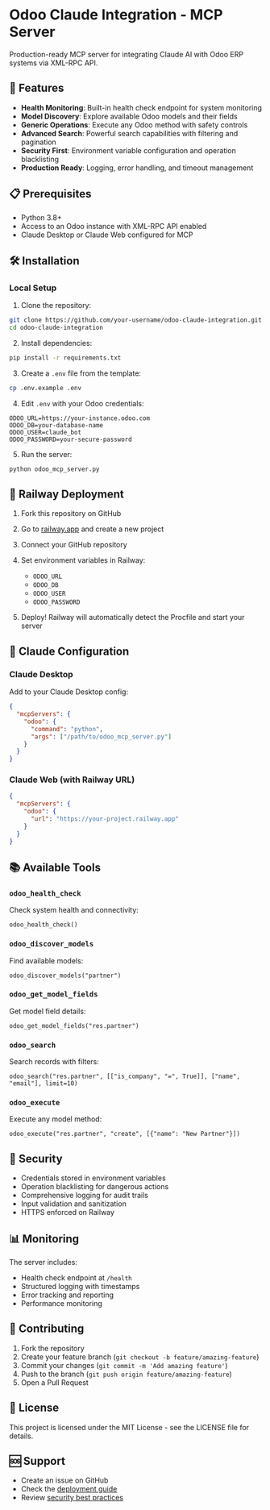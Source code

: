 # Odoo Claude Integration - MCP Server

Production-ready MCP server for integrating Claude AI with Odoo ERP systems via XML-RPC API.

## 🚀 Features

- **Health Monitoring**: Built-in health check endpoint for system monitoring
- **Model Discovery**: Explore available Odoo models and their fields
- **Generic Operations**: Execute any Odoo method with safety controls
- **Advanced Search**: Powerful search capabilities with filtering and pagination
- **Security First**: Environment variable configuration and operation blacklisting
- **Production Ready**: Logging, error handling, and timeout management

## 📋 Prerequisites

- Python 3.8+
- Access to an Odoo instance with XML-RPC API enabled
- Claude Desktop or Claude Web configured for MCP

## 🛠️ Installation

### Local Setup

1. Clone the repository:
```bash
git clone https://github.com/your-username/odoo-claude-integration.git
cd odoo-claude-integration
```

2. Install dependencies:
```bash
pip install -r requirements.txt
```

3. Create a `.env` file from the template:
```bash
cp .env.example .env
```

4. Edit `.env` with your Odoo credentials:
```
ODOO_URL=https://your-instance.odoo.com
ODOO_DB=your-database-name
ODOO_USER=claude_bot
ODOO_PASSWORD=your-secure-password
```

5. Run the server:
```bash
python odoo_mcp_server.py
```

## 🚀 Railway Deployment

1. Fork this repository on GitHub

2. Go to [railway.app](https://railway.app) and create a new project

3. Connect your GitHub repository

4. Set environment variables in Railway:
   - `ODOO_URL`
   - `ODOO_DB`
   - `ODOO_USER`
   - `ODOO_PASSWORD`

5. Deploy! Railway will automatically detect the Procfile and start your server

## 🔧 Claude Configuration

### Claude Desktop

Add to your Claude Desktop config:

```json
{
  "mcpServers": {
    "odoo": {
      "command": "python",
      "args": ["/path/to/odoo_mcp_server.py"]
    }
  }
}
```

### Claude Web (with Railway URL)

```json
{
  "mcpServers": {
    "odoo": {
      "url": "https://your-project.railway.app"
    }
  }
}
```

## 📚 Available Tools

### `odoo_health_check`
Check system health and connectivity:
```
odoo_health_check()
```

### `odoo_discover_models`
Find available models:
```
odoo_discover_models("partner")
```

### `odoo_get_model_fields`
Get model field details:
```
odoo_get_model_fields("res.partner")
```

### `odoo_search`
Search records with filters:
```
odoo_search("res.partner", [["is_company", "=", True]], ["name", "email"], limit=10)
```

### `odoo_execute`
Execute any model method:
```
odoo_execute("res.partner", "create", [{"name": "New Partner"}])
```

## 🔐 Security

- Credentials stored in environment variables
- Operation blacklisting for dangerous actions
- Comprehensive logging for audit trails
- Input validation and sanitization
- HTTPS enforced on Railway

## 📊 Monitoring

The server includes:
- Health check endpoint at `/health`
- Structured logging with timestamps
- Error tracking and reporting
- Performance monitoring

## 🤝 Contributing

1. Fork the repository
2. Create your feature branch (`git checkout -b feature/amazing-feature`)
3. Commit your changes (`git commit -m 'Add amazing feature'`)
4. Push to the branch (`git push origin feature/amazing-feature`)
5. Open a Pull Request

## 📝 License

This project is licensed under the MIT License - see the LICENSE file for details.

## 🆘 Support

- Create an issue on GitHub
- Check the [deployment guide](docs/DEPLOYMENT.md)
- Review [security best practices](docs/SECURITY.md)